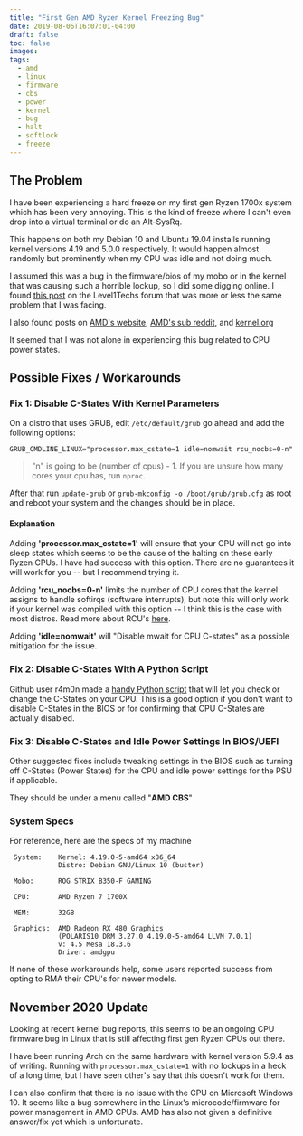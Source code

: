 ```yaml
---
title: "First Gen AMD Ryzen Kernel Freezing Bug"
date: 2019-08-06T16:07:01-04:00
draft: false
toc: false
images:
tags:
  - amd
  - linux
  - firmware
  - cbs
  - power
  - kernel
  - bug
  - halt
  - softlock
  - freeze
---
```


## The Problem

I have been experiencing a hard freeze on my first gen Ryzen 1700x system
which has been very annoying.
This is the kind of freeze where I can't even drop into a virtual terminal
or do an Alt-SysRq.

This happens on both my Debian 10 and Ubuntu 19.04 installs running kernel
versions 4.19 and 5.0.0 respectively.
It would happen almost randomly but prominently when my CPU was idle and not
doing much.

I assumed this was a bug in the firmware/bios of my mobo or in the kernel that
was causing such a horrible lockup, so I did some digging online.
I found [this post](https://forum.level1techs.com/t/random-freezes-on-ryzen-in-linux-even-if-linux-is-in-vm/138913/11)
on the Level1Techs forum that was more or less the same problem that I was facing.

I also found posts on [AMD's website](https://community.amd.com/thread/225795),
[AMD's sub reddit](https://www.reddit.com/r/Amd/comments/7skc45/when_is_amd_finally_going_to_fix_linux_crashing/),
and [kernel.org](https://bugzilla.kernel.org/show_bug.cgi?id=196683)

It seemed that I was not alone in experiencing this bug related to CPU power
states.

## Possible Fixes / Workarounds

### Fix 1: Disable C-States With Kernel Parameters

On a distro that uses GRUB, edit `/etc/default/grub` go ahead and add the
following options:

```shell
GRUB_CMDLINE_LINUX="processor.max_cstate=1 idle=nomwait rcu_nocbs=0-n"
```

> "n" is going to be (number of cpus) - 1.
> If you are unsure how many cores your cpu has, run `nproc`.

After that run `update-grub` or `grub-mkconfig -o /boot/grub/grub.cfg`
as root and reboot your system and the changes should be in place.

#### Explanation

Adding **'processor.max_cstate=1'**
will ensure that your CPU will not go into sleep states which seems to be the
cause of the halting on these early Ryzen CPUs.
I have had success with this option. There are no guarantees it will work
for you -- but I recommend trying it.

Adding **'rcu_nocbs=0-n'** limits the number of CPU cores that the kernel
assigns to handle softirqs (software interrupts),
but note this will only work if your kernel was compiled with this option --
I think this is the case with most distros.
Read more about RCU's [here](https://utcc.utoronto.ca/~cks/space/blog/linux/KernelRcuNocbsMeaning).

Adding **'idle=nomwait'** will "Disable mwait for CPU C-states" as a possible
mitigation for the issue.

### Fix 2: Disable C-States With A Python Script

Github user r4m0n made a [handy Python script](https://github.com/r4m0n/ZenStates-Linux)
that will let you check or change the C-States on your CPU.
This is a good option if you don't want to disable C-States in the BIOS or for
confirming that CPU C-States are actually disabled.

### Fix 3: Disable C-States and Idle Power Settings In BIOS/UEFI

Other suggested fixes include tweaking settings in the BIOS
such as turning off C-States (Power States) for the CPU
and idle power settings for the PSU if applicable.

They should be under a menu called "**AMD CBS**"

### System Specs

For reference, here are the specs of my machine

```config
 System:    Kernel: 4.19.0-5-amd64 x86_64
            Distro: Debian GNU/Linux 10 (buster)

 Mobo:      ROG STRIX B350-F GAMING

 CPU:       AMD Ryzen 7 1700X

 MEM:       32GB

 Graphics:  AMD Radeon RX 480 Graphics
            (POLARIS10 DRM 3.27.0 4.19.0-5-amd64 LLVM 7.0.1)
            v: 4.5 Mesa 18.3.6
            Driver: amdgpu
```

If none of these workarounds help, some users reported success from opting to
RMA their CPU's for newer models.

## November 2020 Update

Looking at recent kernel bug reports, this seems to be an ongoing CPU firmware
bug in Linux that is still affecting first gen Ryzen CPUs out there.

I have been running Arch on the same hardware with kernel version 5.9.4 as of writing.
Running with `processor.max_cstate=1` with no lockups in a heck of a long
time, but I have seen other's say that this doesn't work for them.

I can also confirm that there is no issue with the CPU on Microsoft Windows 10.
It seems like a bug somewhere in the Linux's microcode/firmware for
power management in AMD CPUs. AMD has also not given a definitive answer/fix yet
which is unfortunate.
